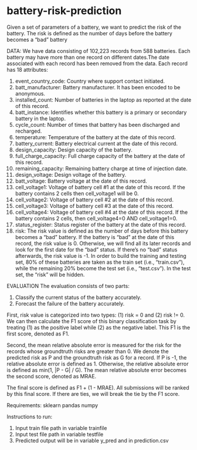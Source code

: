 # battery-risk-prediction
Given a set of parameters of a battery, we want to predict the risk of the battery. The risk is defined as the number of days before the battery becomes a “bad” battery

DATA:
We have data consisting of 102,223 records from 588 batteries. Each battery may have more than one record on different dates.The date associated with each record has been removed from the data.
Each record has 18 attributes:
1. event_country_code: Country where support contact initiated.
2. batt_manufacturer: Battery manufacturer. It has been encoded to be anonymous.
3. installed_count: Number of batteries in the laptop as reported at the date of this record.
4. batt_instance: Identifies whether this battery is a primary or secondary battery in the laptop.
5. cycle_count: Number of times that battery has been discharged and recharged.
6. temperature: Temperature of the battery at the date of this record.
7. battery_current: Battery electrical current at the date of this record.
8. design_capacity: Design capacity of the battery.
9. full_charge_capacity: Full charge capacity of the battery at the date of this record.
10. remaining_capacity: Remaining battery charge at time of injection date.
11. design_voltage: Design voltage of the battery.
12. batt_voltage: Battery voltage at the date of this record.
13. cell_voltage1: Voltage of battery cell #1 at the date of this record. If the battery contains 2 cells then cell_voltage1 will be 0. 
14. cell_voltage2: Voltage of battery cell #2 at the date of this record.
15. cell_voltage3: Voltage of battery cell #3 at the date of this record.   
16. cell_voltage4: Voltage of battery cell #4 at the date of this record. If the battery contains 2 cells, then cell_voltage4=0 AND cell_voltage1=0.
17. status_register:  Status register of the battery at the date of this record.
18. risk: The risk value is defined as the number of days before this battery becomes a “bad” battery. If the battery is “bad” at the date of this record, the risk value is 0. Otherwise, we will find all its later records and look for the first date for the “bad” status. If there’s no “bad” status afterwards, the risk value is -1.
In order to build the training and testing set, 80% of these batteries are taken as the train set (i.e., “train.csv”), while the remaining 20% become the test set (i.e., “test.csv”). In the test set, the “risk” will be hidden.

EVALUATION
The evaluation consists of two parts:
1. Classify the current status of the battery accurately.
2. Forecast the failure of the battery accurately.

First, risk value is categorized into two types: (1) risk = 0 and (2) risk != 0. We can then calculate the F1 score of this binary classification task by treating (1) as the positive label while (2) as the negative label. This F1 is the first score, denoted as F1.

Second, the mean relative absolute error is measured for the risk for the records whose groundtruth risks are greater than 0. We denote the predicted risk as P and the groundtruth risk as G for a record. If P is -1, the relative absolute error is defined as 1. Otherwise, the relative absolute error is defined as min(1, |P - G| / G). The mean relative absolute error becomes the second score, denoted as MRAE.

The final score is defined as F1 + (1 - MRAE). All submissions will be ranked by this final score. If there are ties, we will break the tie by the F1 score.

Requirements:
sklearn
pandas
numpy

Instructions to run:
1. Input train file path in variable trainfile
2. Input test file path in variable testfile
3. Predicted output will be in variable y_pred and in prediction.csv
